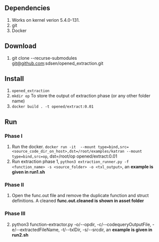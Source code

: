 ## Dependencies
 1. Works on kernel verion 5.4.0-131.
 2. git
 3. Docker
 
## Download
 1. git clone --recurse-submodules git@github.com:sdsen/opened_extraction.git
 
## Install
 1. ``opened_extraction``
 2. ``mkdir op`` To store the output of extraction phase (or any other folder name)
 3.  ``docker build . -t opened/extract:0.01``

## Run
### Phase I

 1. Run the docker. ``docker run -it  --mount type=bind,src=<source_code_dir_on_host>,dst=/root/examples/katran --mount type=bind,src=op``, dst=/root/op opened/extract:0.01
 2. Run extraction phase 1, ``python3 extraction_runner.py -f <function_name> -s <source_folder> -o <txl_output>``, an **example is given in run1.sh**

### Phase II
1. Open the func.out file and remove the duplicate function and struct definitions. A cleaned **func.out.cleaned is shown in asset folder**

### Phase III
2. python3 function-extractor.py -o/--opdir, -c/--codequeryOutputFile, -e/--extractedFileName,  -t/--txlDir, -s/--srcdir, an **example is given in run2.sh**
